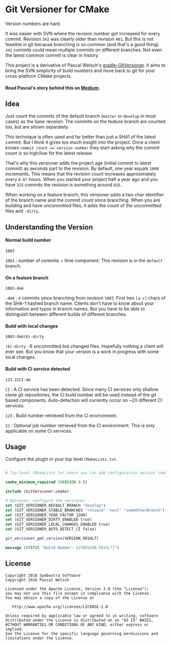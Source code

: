 # Git Versioner for CMake

Version numbers are hard.

It was easier with SVN where the revision number got increased for every commit.
Revision `342` was clearly older than revision `401`.
But this is not feasible in git because branching is so common (and that's a good thing).
`342` commits could mean multiple commits on different branches.
Not even the latest common commit is clear in history.

This project is a derivative of Pascal Welsch's [gradle-GitVersioner](https://github.com/passsy/gradle-GitVersioner).
It aims to bring the SVN simplicity of build numbers and more back to git for your cross-platform CMake projects.

#### Read Pascal's story behind this on [Medium](https://medium.com/@passsy/use-different-build-numbers-for-every-build-automatically-using-a-gradle-script-35577cd31b19#.g8quoji2e).

## Idea

Just count the commits of the default branch (`master` or `develop` in most cases) as the base revision.
The commits on the feature branch are counted too, but are shown separately.

This technique is often used and far better than just a SHA1 of the latest commit.
But I think it gives too much insight into the project.
Once a client knows `commit count == version number` they start asking why the commit count is so high/low for the latest release.

That's why this versioner adds the project age (initial commit to latest commit) as seconds part to the revision.
By default, one year equals `1000` increments.
This means that the revision count increases approximately every `8.67` hours.
When you started your project half a year ago and you have `325` commits the revision is something around `825`.

When working on a feature branch, this versioner adds a two char identifier of the branch name and the commit count since branching.
When you are building and have uncommitted files, it adds the count of the uncommitted files and `-dirty`.


## Understanding the Version

#### Normal build number
```
1083
```

`1083` : number of commits + time component. This revision is in the `default` branch.

#### On a feature branch
```
1083-dm4
```

`-dm4` : `4` commits since branching from revision `1083`. First two `[a-z]` chars of the SHA-1 hashed branch name.
Clients don't have to know about your information and typos in branch names.
But you have to be able to distinguish between different builds of different branches.

#### Build with local changes
```
1083-dm4(6)-dirty
```

`(6)-dirty` : 6 uncommitted but changed files. Hopefully nothing a client will ever see. But you know that your version is a work in progress with some local changes.

#### Build with CI service detected
```
123.21CI-dm
```

`CI` : A CI service has been detected. 
Since many CI services only shallow clone git repositories, the CI build number will be used instead of the git based components.
Auto-detection will currently occur on ~20 different CI services.

`123` : Build number retrieved from the CI environment.

`21` : Optional job number retrieved from the CI environment. This is only applicable on some CI services.

## Usage

Configure the plugin in your top level `CMakeLists.txt`.

```CMake

# Top-level CMakeLists.txt where you can add configuration options common to all sub-projects/modules.

cmake_minimum_required (VERSION 3.5)

include (GitVersioner.cmake)

# Optional: configure the versioner
set (GIT_VERSIONER_DEFAULT_BRANCH "develop")                                # Default: "master"
set (GIT_VERSIONER_STABLE_BRANCHES "release" "next" "someOtherBranch")      # Default: []
set (GIT_VERSIONER_YEAR_FACTOR 1200)                                        # Default: 1000
set (GIT_VERSIONER_DIRTY_ENABLED true)                                      # Default: false
set (GIT_VERSIONER_LOCAL_CHANGES_ENABLED true)                              # Default: false
set (GIT_VERSIONER_AUTO_DETECT_CI false)                                    # Default: true; prevents issues with shallow clones

git_versioner_get_version(VERSION_RESULT)

message (STATUS "Build Number: ${VERSION_RESULT}")

```

## License

```
Copyright 2018 Symboxtra Software
Copyright 2016 Pascal Welsch

Licensed under the Apache License, Version 2.0 (the "License");
you may not use this file except in compliance with the License.
You may obtain a copy of the License at

   http://www.apache.org/licenses/LICENSE-2.0

Unless required by applicable law or agreed to in writing, software
distributed under the License is distributed on an "AS IS" BASIS,
WITHOUT WARRANTIES OR CONDITIONS OF ANY KIND, either express or implied.
See the License for the specific language governing permissions and
limitations under the License.
```
